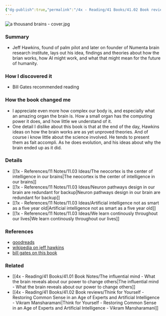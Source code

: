 ```yaml
---
{"dg-publish":true,"permalink":"/4x - Reading/41 Books/41.02 Book reviews/A thousand brains - A new theory of intelligence - Jeff Hawkins/","title":"A thousand brains - A new theory of intelligence - Jeff Hawkins","noteIcon":"","created":"2023-08-06T13:40:33.039+03:00","updated":"2024-02-14T20:17:41.012+03:00"}
---
```


![a thousand brains - cover.jpg](/img/user/4x%20-%20Reading/41%20Books/41.02%20Book%20reviews/a%20thousand%20brains%20-%20cover.jpg)
### Summary
- Jeff Hawkins, found of palm pilot and later on founder of Numenta brain research institute, lays out his idea, findings and theories about how the brian works, how AI might work, and what that might mean for the future of humanity.

### How I discovered it
- Bill Gates recommended reading

### How the book changed me
- I appreciate even more how complex our body is, and especially what an amazing organ the brain is. How a small organ has the computing power it does, and how little we understand of it.
- One detail I dislike about this book is that at the end of the day, Hawkins ideas on how the brain works are as yet unproved theories. And of course i know little about the science involved. He tends to present them as fait accompli. As he does evolution, and his ideas about why the brain ended up as it did. 

### Details
- [[1x - References/11 Notes/11.03 Ideas/The neocortex is the center of intelligence in our brains\|The neocortex is the center of intelligence in our brains]]
- [[1x - References/11 Notes/11.03 Ideas/Neuron pathways design in our brain are redundant for backup\|Neuron pathways design in our brain are redundant for backup]]
- [[1x - References/11 Notes/11.03 Ideas/Artificial intelligence not as smart as a five year old\|Artificial intelligence not as smart as a five year old]]
- [[1x - References/11 Notes/11.03 Ideas/We learn continously throughout our lives\|We learn continously throughout our lives]]

### References
- [goodreads](https://www.goodreads.com/en/book/show/54503521)
- [wikipedia on jeff hawkins](https://en.wikipedia.org/wiki/Jeff_Hawkins)
- [bill gates on this book](https://www.gatesnotes.com/A-Thousand-Brains?WT.mc_id=20211121070000_EOYBooks2021_BG-RE_&WT.tsrc=BGRE)

### Related
- [[4x - Reading/41 Books/41.01 Book Notes/The influential mind - What the brain reveals about our power to change others\|The influential mind - What the brain reveals about our power to change others]]
- [[4x - Reading/41 Books/41.02 Book reviews/Think for Yourself - Restoring Common Sense in an Age of Experts and Artificial Intelligence - Vikram Mansharamani\|Think for Yourself - Restoring Common Sense in an Age of Experts and Artificial Intelligence - Vikram Mansharamani]]

